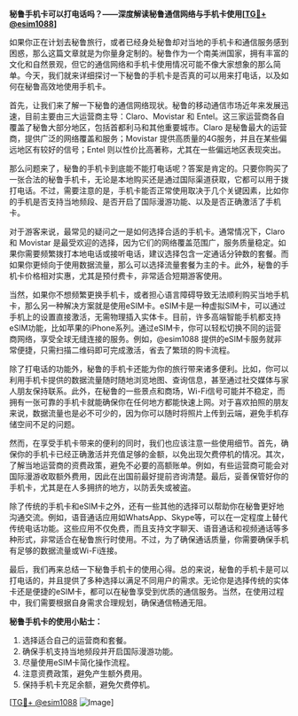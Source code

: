**秘鲁手机卡可以打电话吗？——深度解读秘鲁通信网络与手机卡使用[[TG💪+ @esim1088](https://t.me/s/esim1088)]**

如果你正在计划去秘鲁旅行，或者已经身处秘鲁却对当地的手机卡和通信服务感到困惑，那么这篇文章就是为你量身定制的。秘鲁作为一个南美洲国家，拥有丰富的文化和自然景观，但它的通信网络和手机卡使用情况可能不像大家想象的那么简单。今天，我们就来详细探讨一下秘鲁的手机卡是否真的可以用来打电话，以及如何在秘鲁高效地使用手机卡。

首先，让我们来了解一下秘鲁的通信网络现状。秘鲁的移动通信市场近年来发展迅速，目前主要由三大运营商主导：Claro、Movistar 和 Entel。这三家运营商各自覆盖了秘鲁大部分地区，包括首都利马和其他重要城市。Claro 是秘鲁最大的运营商，提供广泛的网络覆盖和服务；Movistar 提供高质量的4G服务，并且在某些偏远地区有较好的信号；Entel 则以性价比高著称，尤其在一些偏远地区表现突出。

那么问题来了，秘鲁的手机卡到底能不能打电话呢？答案是肯定的。只要你购买了一张合法的秘鲁手机卡，无论是本地购买还是通过国际渠道获取，它都可以用于拨打电话。不过，需要注意的是，手机卡能否正常使用取决于几个关键因素，比如你的手机是否支持当地频段、是否开启了国际漫游功能、以及是否正确激活了手机卡。

对于游客来说，最常见的疑问之一是如何选择合适的手机卡。通常情况下，Claro 和 Movistar 是最受欢迎的选择，因为它们的网络覆盖范围广，服务质量稳定。如果你需要频繁拨打本地电话或接听电话，建议选择包含一定通话分钟数的套餐。而如果你更倾向于使用数据流量，那么可以选择流量套餐为主的卡。此外，秘鲁的手机卡价格相对实惠，尤其是预付费卡，非常适合短期游客使用。

当然，如果你不想频繁更换手机卡，或者担心语言障碍导致无法顺利购买当地手机卡，那么另一种解决方案就是使用eSIM卡。eSIM卡是一种虚拟SIM卡，可以通过手机上的设置直接激活，无需物理插入实体卡。目前，许多高端智能手机都支持eSIM功能，比如苹果的iPhone系列。通过eSIM卡，你可以轻松切换不同的运营商网络，享受全球无缝连接的服务。例如，@esim1088 提供的eSIM卡服务就非常便捷，只需扫描二维码即可完成激活，省去了繁琐的购卡流程。

除了打电话的功能外，秘鲁的手机卡还能为你的旅行带来诸多便利。比如，你可以利用手机卡提供的数据流量随时随地浏览地图、查询信息，甚至通过社交媒体与家人朋友保持联系。此外，在秘鲁的一些景点和商场，Wi-Fi信号可能并不稳定，而拥有一张可靠的手机卡就能确保你在任何地方都能快速上网。对于喜欢拍照的朋友来说，数据流量也是必不可少的，因为你可以随时将照片上传到云端，避免手机存储空间不足的问题。

然而，在享受手机卡带来的便利的同时，我们也应该注意一些使用细节。首先，确保你的手机卡已经正确激活并充值足够的金额，以免出现欠费停机的情况。其次，了解当地运营商的资费政策，避免不必要的高额账单。例如，有些运营商可能会对国际漫游收取额外费用，因此在出国前最好提前咨询清楚。最后，妥善保管好你的手机卡，尤其是在人多拥挤的地方，以防丢失或被盗。

除了传统的手机卡和eSIM卡之外，还有一些其他的选择可以帮助你在秘鲁更好地沟通交流。例如，语音通话应用如WhatsApp、Skype等，可以在一定程度上替代传统电话功能。这些应用不仅免费，而且支持文字聊天、语音通话和视频通话等多种形式，非常适合在秘鲁旅行时使用。不过，为了确保通话质量，你需要确保手机有足够的数据流量或Wi-Fi连接。

最后，我们再来总结一下秘鲁手机卡的使用心得。总的来说，秘鲁的手机卡是可以打电话的，并且提供了多种选择以满足不同用户的需求。无论你是选择传统的实体卡还是便捷的eSIM卡，都可以在秘鲁享受到优质的通信服务。当然，在使用过程中，我们需要根据自身需求合理规划，确保通信畅通无阻。

**秘鲁手机卡的使用小贴士：**
1. 选择适合自己的运营商和套餐。
2. 确保手机支持当地频段并开启国际漫游功能。
3. 尽量使用eSIM卡简化操作流程。
4. 注意资费政策，避免产生额外费用。
5. 保持手机卡充足余额，避免欠费停机。

[[TG💪+ @esim1088](https://t.me/s/esim1088) ![Image](https://i.postimg.cc/4NQfJmqS/Snipaste-2025-05-13-00-14-12.png)]